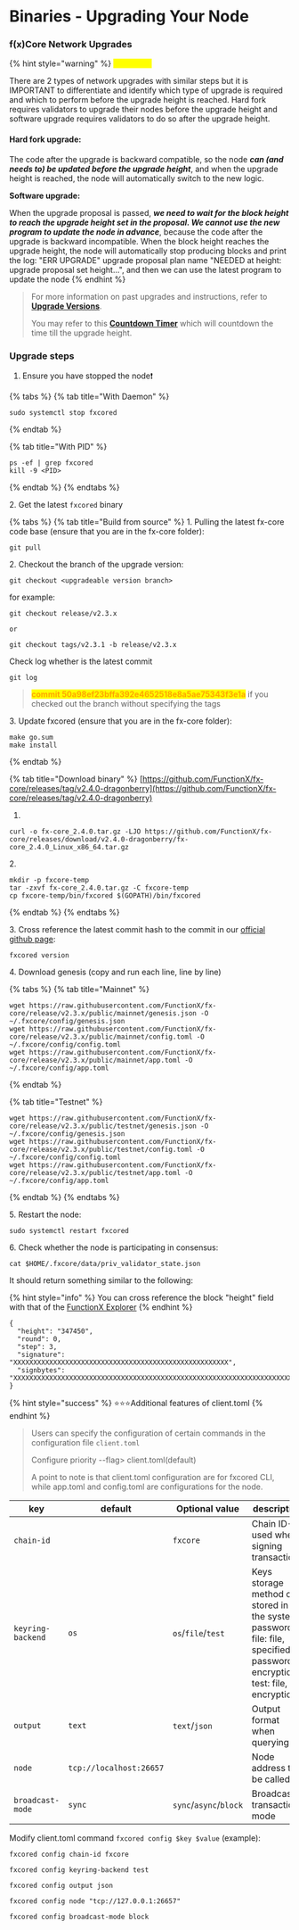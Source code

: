 # Binaries - Upgrading Your Node

### f(x)Core Network Upgrades

{% hint style="warning" %}
<mark style="color:yellow;">**WARNING**</mark>

There are 2 types of network upgrades with similar steps but it is IMPORTANT to differentiate and identify which type of upgrade is required and which to perform before the upgrade height is reached. Hard fork requires validators to upgrade their nodes before the upgrade height and software upgrade requires validators to do so after the upgrade height.



#### **Hard fork upgrade:**

The code after the upgrade is backward compatible, so the node _**can (and needs to) be updated before the upgrade height**_, and when the upgrade height is reached, the node will automatically switch to the new logic.



**Software upgrade:**

When the upgrade proposal is passed, _**we need to wait for the block height to reach the upgrade height set in the proposal. We cannot use the new program to update the node in advance**_, because the code after the upgrade is backward incompatible. When the block height reaches the upgrade height, the node will automatically stop producing blocks and print the log: "ERR UPGRADE" upgrade proposal plan name "NEEDED at height: upgrade proposal set height...", and then we can use the latest program to update the node
{% endhint %}

> For more information on past upgrades and instructions, refer to [**Upgrade Versions**](../upgrade-versions/).
>
> You may refer to this [**Countdown Timer**](https://functionx.github.io/fx-upgrade/index.html) which will countdown the time till the upgrade height.

### Upgrade steps

1. Ensure you have stopped the node❗

{% tabs %}
{% tab title="With Daemon" %}
```
sudo systemctl stop fxcored
```
{% endtab %}

{% tab title="With PID" %}
```
ps -ef | grep fxcored
kill -9 <PID>
```
{% endtab %}
{% endtabs %}

2\. Get the latest `fxcored` binary

{% tabs %}
{% tab title="Build from source" %}
1\. Pulling the latest fx-core code base (ensure that you are in the fx-core folder):

```
git pull
```

2\. Checkout the branch of the upgrade version:

```shell
git checkout <upgradeable version branch>
```

for example:

```
git checkout release/v2.3.x

or

git checkout tags/v2.3.1 -b release/v2.3.x
```

Check log whether is the latest commit

```
git log
```

> <mark style="color:orange;">**commit 50a98ef23bffa392e4652518e8a5ae75343f3e1a**</mark> if you checked out the branch without specifying the tags

3\. Update fxcored (ensure that you are in the fx-core folder):

```
make go.sum
make install
```
{% endtab %}

{% tab title="Download binary" %}
[https://github.com/FunctionX/fx-core/releases/tag/v2.4.0-dragonberry](https://github.com/FunctionX/fx-core/releases/tag/v2.4.0-dragonberry)

1.

```
curl -o fx-core_2.4.0.tar.gz -LJO https://github.com/FunctionX/fx-core/releases/download/v2.4.0-dragonberry/fx-core_2.4.0_Linux_x86_64.tar.gz
```

2\.&#x20;

```
mkdir -p fxcore-temp
tar -zxvf fx-core_2.4.0.tar.gz -C fxcore-temp
cp fxcore-temp/bin/fxcored $(GOPATH)/bin/fxcored
```
{% endtab %}
{% endtabs %}

3\. Cross reference the latest commit hash to the commit in our [official github page](https://github.com/FunctionX/fx-core):

```
fxcored version
```

4\. Download genesis (copy and run each line, line by line)

{% tabs %}
{% tab title="Mainnet" %}
```
wget https://raw.githubusercontent.com/FunctionX/fx-core/release/v2.3.x/public/mainnet/genesis.json -O ~/.fxcore/config/genesis.json
wget https://raw.githubusercontent.com/FunctionX/fx-core/release/v2.3.x/public/mainnet/config.toml -O ~/.fxcore/config/config.toml
wget https://raw.githubusercontent.com/FunctionX/fx-core/release/v2.3.x/public/mainnet/app.toml -O ~/.fxcore/config/app.toml
```
{% endtab %}

{% tab title="Testnet" %}
```
wget https://raw.githubusercontent.com/FunctionX/fx-core/release/v2.3.x/public/testnet/genesis.json -O ~/.fxcore/config/genesis.json
wget https://raw.githubusercontent.com/FunctionX/fx-core/release/v2.3.x/public/testnet/config.toml -O ~/.fxcore/config/config.toml
wget https://raw.githubusercontent.com/FunctionX/fx-core/release/v2.3.x/public/testnet/app.toml -O ~/.fxcore/config/app.toml
```
{% endtab %}
{% endtabs %}

5\. Restart the node:

```
sudo systemctl restart fxcored
```

6\. Check whether the node is participating in consensus:

```
cat $HOME/.fxcore/data/priv_validator_state.json
```

It should return something similar to the following:

{% hint style="info" %}
You can cross reference the block "height" field with that of the [FunctionX Explorer](https://dhobyghaut-explorer.functionx.io/fxcore/blocks)
{% endhint %}

```
{
  "height": "347450",
  "round": 0,
  "step": 3,
  "signature": "XXXXXXXXXXXXXXXXXXXXXXXXXXXXXXXXXXXXXXXXXXXXXXXXXXXXXX",
  "signbytes": "XXXXXXXXXXXXXXXXXXXXXXXXXXXXXXXXXXXXXXXXXXXXXXXXXXXXXXXXXXXXXXXXXXXXXXXXXXXXXXXXXXXXXXXXXXXXXX"
}
```

{% hint style="success" %}
:star::star::star:Additional features of client.toml
{% endhint %}

> Users can specify the configuration of certain commands in the configuration file `client.toml`
>
> Configure priority --flag> client.toml(default)
>
> A point to note is that client.toml configuration are for fxcored CLI, while app.toml and config.toml are configurations for the node.

| key               | default                 | Optional value         | description                                                                                                                 |
| ----------------- | ----------------------- | ---------------------- | --------------------------------------------------------------------------------------------------------------------------- |
| `chain-id`        |                         | `fxcore`               | Chain ID-used when signing transactions                                                                                     |
| `keyring-backend` | `os`                    | `os`/`file`/`test`     | Keys storage method os: stored in the system password, file: file, specified password encryption, test: file, no encryption |
| `output`          | `text`                  | `text`/`json`          | Output format when querying                                                                                                 |
| `node`            | `tcp://localhost:26657` |                        | Node address to be called                                                                                                   |
| `broadcast-mode`  | `sync`                  | `sync`/`async`/`block` | Broadcast transaction mode                                                                                                  |

Modify client.toml command `fxcored config $key $value` (example):

```
fxcored config chain-id fxcore

fxcored config keyring-backend test

fxcored config output json

fxcored config node "tcp://127.0.0.1:26657"

fxcored config broadcast-mode block
```
